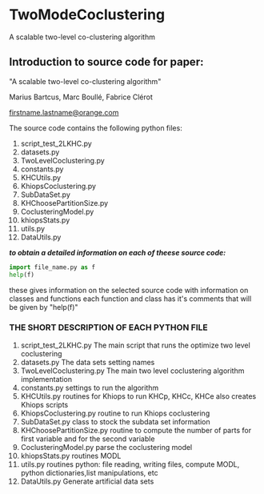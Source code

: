 # TwoModeCoclustering
A scalable two-level co-clustering algorithm

## Introduction to source code for paper: 
"A scalable two-level co-clustering algorithm"

Marius Bartcus, Marc Boullé, Fabrice Clérot

firstname.lastname@orange.com

The source code contains the following python files:

1) script_test_2LKHC.py
2) datasets.py
3) TwoLevelCoclustering.py
4) constants.py
5) KHCUtils.py
6) KhiopsCoclustering.py
7) SubDataSet.py
8) KHChoosePartitionSize.py
9) CoclusteringModel.py
10) khiopsStats.py
11) utils.py
12) DataUtils.py

***to obtain a detailed information on each of theese source code:***
```python
import file_name.py as f
help(f)
```
these gives information on the selected source code with information on classes and functions
each function and class has it's comments that will be given by "help(f)"

### THE SHORT DESCRIPTION OF EACH PYTHON FILE

1) script_test_2LKHC.py
The main script that runs the optimize two level coclustering
2) datasets.py
The data sets setting names
3) TwoLevelCoclustering.py
The main two level coclustering algorithm implementation
4) constants.py
settings to run the algorithm
5) KHCUtils.py
routines for Khiops to run KHCp, KHCc, KHCe
also creates Khiops scripts 
6) KhiopsCoclustering.py
routine to run Khiops coclustering
7) SubDataSet.py
class to stock the subdata set information
8) KHChoosePartitionSize.py
routine to compute the number of parts for first variable and for the second variable
9) CoclusteringModel.py
parse the coclustering model
10) khiopsStats.py
routines MODL
11) utils.py
routines python: file reading, writing files, compute MODL, python dictionaries,list manipulations, etc
12) DataUtils.py
Generate artificial data sets
